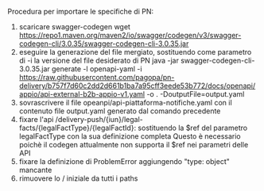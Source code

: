 Procedura per importare le specifiche di PN:

1. scaricare swagger-codegen
    wget https://repo1.maven.org/maven2/io/swagger/codegen/v3/swagger-codegen-cli/3.0.35/swagger-codegen-cli-3.0.35.jar
2. eseguire la generazione del file mergiato, sostituendo come parametro di -i la versione del file desiderato di PN
    java -jar swagger-codegen-cli-3.0.35.jar generate -l openapi-yaml -i https://raw.githubusercontent.com/pagopa/pn-delivery/b757f7d60c2dd2d661b1ba7a95cff3eede53b772/docs/openapi/appio/api-external-b2b-appio-v1.yaml -o . -DoutputFile=output.yaml
3. sovrascrivere il file opeanpi/api-piattaforma-notifiche.yaml con il contenuto file output.yaml generato dal comando precedente
4. fixare l'api
    /delivery-push/{iun}/legal-facts/{legalFactType}/{legalFactId}:
    sostituendo la $ref del parametro legalFactType con la sua definizione completa
    Questo è necessario poichè il codegen attualmente non supporta il $ref nei parametri delle API
5. fixare la definizione di ProblemError aggiungendo "type: object" mancante
6. rimuovere lo / iniziale da tutti i paths